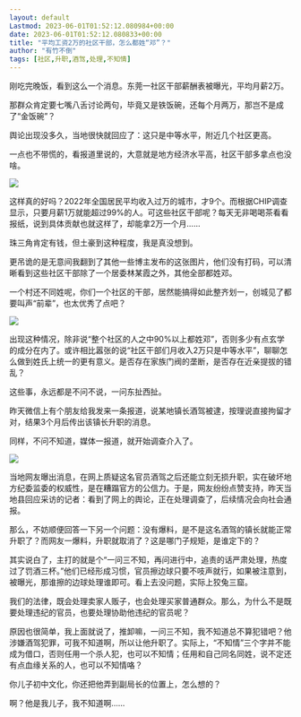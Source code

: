 ```yaml
---
layout: default
Lastmod: 2023-06-01T01:52:12.080984+00:00
date: 2023-06-01T01:52:12.080833+00:00
title: "平均工资2万的社区干部，怎么都姓“邓”？"
author: "有竹不倒"
tags: [社区,升职,酒驾,处理,不知情]
---
```


刚吃完晚饭，看到这么一个消息。东莞一社区干部薪酬表被曝光，平均月薪2万。  

那群众肯定要七嘴八舌讨论两句，毕竟又是铁饭碗，还每个月两万，那岂不是成了“金饭碗”？  

舆论出现没多久，当地很快就回应了：这只是中等水平，附近几个社区更高。

一点也不带慌的，看报道里说的，大意就是地方经济水平高，社区干部多拿点也没啥。

![](https://images.weserv.nl/?url=https%3A//mmbiz.qpic.cn/sz_mmbiz_png/txC73sicDDx6Uly5icaib7RibV2pIF7X6vtS2AVp1bCCpcasIEIDZWGg16icakzDtdM7BWCuecGic5BU2qjmojv3vibjg/640%3Fwx_fmt%3Dpng)

这样真的好吗？2022年全国居民平均收入过万的城市，才9个。而根据CHIP调查显示，只要月薪1万就能超过99%的人。可这些社区干部呢？每天无非喝喝茶看看报纸，说到具体贡献也就这样了，却能拿2万一个月……

珠三角肯定有钱，但土豪到这种程度，我是真没想到。

更吊诡的是无意间我翻到了其他一些博主发布的这张图片，他们没有打码，可以清晰看到这些社区干部除了一个居委林某霞之外，其他全部都姓邓。

一个村还不同姓呢，你们一个社区的干部，居然能搞得如此整齐划一，创城见了都要叫声“前辈”，也太优秀了点吧？

![](https://images.weserv.nl/?url=https%3A//mmbiz.qpic.cn/sz_mmbiz_png/txC73sicDDx6Uly5icaib7RibV2pIF7X6vtSbbF26Ig1thlYTaOgacoomm2l15hZjSEMYRXVP9yicHs6kkODoGiajpiaQ/640%3Fwx_fmt%3Dpng)

出现这种情况，除非说“整个社区的人之中90%以上都姓邓”，否则多少有点玄学的成分在内了。或许相比嚣张的说“社区干部们月收入2万只是中等水平”，聊聊怎么做到姓氏上统一的更有意义。是否存在家族门阀的垄断，是否存在近亲提拔的错乱？  

这些事，永远都是不问不说，一问东扯西扯。  

昨天微信上有个朋友给我发来一条报道，说某地镇长酒驾被逮，按理说直接拘留才对，结果3个月后传出该镇长升职的消息。  

同样，不问不知道，媒体一报道，就开始调查介入了。

![](https://images.weserv.nl/?url=https%3A//mmbiz.qpic.cn/sz_mmbiz_png/txC73sicDDx6Uly5icaib7RibV2pIF7X6vtS7QsLUDiakKjCZib4ecL5j1eicC7KQS3FTdiaIxalSNkpcibjl3c32wVWPzQ/640%3Fwx_fmt%3Dpng)

当地网友曝出消息，在网上质疑这名官员酒驾之后还能立刻无损升职，实在破坏地方纪委监委的权威性，是在糟蹋官方的公信力。于是，网友纷纷点赞支持，昨天当地县回应采访的记者：看到了网上的舆论，正在处理调查了，后续情况会向社会通报。  

那么，不妨顺便回答一下另一个问题：没有爆料，是不是这名酒驾的镇长就能正常升职了？而网友一爆料，升职就取消了？这是哪门子规矩，是谁定下的？

其实说白了，主打的就是个“一问三不知，再问进行中，追责的话严肃处理，热度过了罚酒三杯。”他们已经形成习惯，官员擦边球只要不吱声就行，如果被注意到，被曝光，那谁擦的边球处理谁即可。看上去没问题，实际上狡兔三窟。

我们的法律，既会处理卖家人贩子，也会处理买家普通群众。那么，为什么不是既要处理违纪的官员，也要处理协助他违纪的官员呢？  

原因也很简单，我上面就说了，推卸嘛，一问三不知，我不知道总不算犯错吧？他涉嫌酒驾犯罪，可我不知道啊，所以让他升职了。实际上，“不知情”三个字并不能成为借口，否则任用一个杀人犯，也可以不知情；任用和自己同名同姓，说不定还有点血缘关系的人，也可以不知情咯？

你儿子初中文化，你还把他弄到副局长的位置上，怎么想的？  

啊？他是我儿子，我不知道啊……

